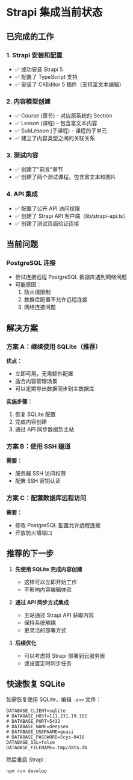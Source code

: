 # Strapi 集成当前状态

## 已完成的工作

### 1. Strapi 安装和配置
- ✅ 成功安装 Strapi 5
- ✅ 配置了 TypeScript 支持
- ✅ 安装了 CKEditor 5 插件（支持富文本编辑）

### 2. 内容模型创建
- ✅ Course (章节) - 对应原系统的 Section
- ✅ Lesson (课程) - 包含富文本内容
- ✅ SubLesson (子课程) - 课程的子单元
- ✅ 建立了内容类型之间的关联关系

### 3. 测试内容
- ✅ 创建了"前言"章节
- ✅ 创建了两个测试课程，包含富文本和图片

### 4. API 集成
- ✅ 配置了公开 API 访问权限
- ✅ 创建了 Strapi API 客户端（lib/strapi-api.ts）
- ✅ 创建了测试页面验证连接

## 当前问题

### PostgreSQL 连接
- 尝试连接远程 PostgreSQL 数据库遇到网络问题
- 可能原因：
  1. 防火墙限制
  2. 数据库配置不允许远程连接
  3. 网络连接问题

## 解决方案

### 方案 A：继续使用 SQLite（推荐）
**优点：**
- 立即可用，无需额外配置
- 适合内容管理场景
- 可以定期导出数据同步到主数据库

**实施步骤：**
1. 恢复 SQLite 配置
2. 完成内容创建
3. 通过 API 同步数据到主站

### 方案 B：使用 SSH 隧道
**需要：**
- 服务器 SSH 访问权限
- 配置 SSH 密钥认证

### 方案 C：配置数据库远程访问
**需要：**
- 修改 PostgreSQL 配置允许远程连接
- 开放防火墙端口

## 推荐的下一步

1. **先使用 SQLite 完成内容创建**
   - 这样可以立即开始工作
   - 不影响内容编辑体验

2. **通过 API 同步方式集成**
   - 主站通过 Strapi API 获取内容
   - 保持系统解耦
   - 更灵活的部署方式

3. **后续优化**
   - 可以考虑将 Strapi 部署到云服务器
   - 或设置定时同步任务

## 快速恢复 SQLite

如需恢复使用 SQLite，编辑 `.env` 文件：

```env
DATABASE_CLIENT=sqlite
# DATABASE_HOST=111.231.19.162
# DATABASE_PORT=5432
# DATABASE_NAME=deepsea
# DATABASE_USERNAME=guasi
# DATABASE_PASSWORD=Scys-0418
DATABASE_SSL=false
DATABASE_FILENAME=.tmp/data.db
```

然后重启 Strapi：
```bash
npm run develop
```